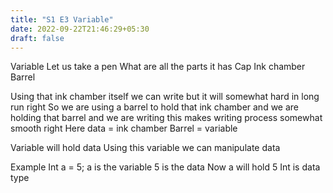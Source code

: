 ```yaml
---
title: "S1 E3 Variable"
date: 2022-09-22T21:46:29+05:30
draft: false
---
```



Variable
Let us take a pen 
What are all the parts it has 
Cap 
Ink chamber
Barrel

Using that ink chamber itself we can write but it will somewhat hard in long run right 
So we are using a barrel to hold that ink chamber and we are holding that barrel and we are writing this makes writing process somewhat smooth right
Here 
data = ink chamber 
Barrel = variable 

Variable will hold data 
Using this variable we can manipulate data

Example 
Int a = 5;
a is the variable 
5 is the data
Now a will hold 5
Int is data type

